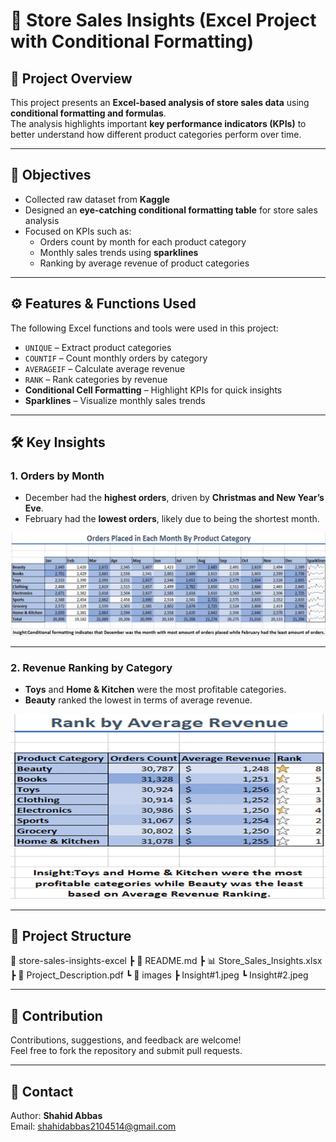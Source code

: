 # 🛒 Store Sales Insights (Excel Project with Conditional Formatting)

## 📌 Project Overview  
This project presents an **Excel-based analysis of store sales data** using **conditional formatting and formulas**.  
The analysis highlights important **key performance indicators (KPIs)** to better understand how different product categories perform over time.  

---

## 🎯 Objectives  
- Collected raw dataset from **Kaggle**  
- Designed an **eye-catching conditional formatting table** for store sales analysis  
- Focused on KPIs such as:  
  - Orders count by month for each product category  
  - Monthly sales trends using **sparklines**  
  - Ranking by average revenue of product categories  

---

## ⚙️ Features & Functions Used  
The following Excel functions and tools were used in this project:  
- `UNIQUE` – Extract product categories  
- `COUNTIF` – Count monthly orders by category  
- `AVERAGEIF` – Calculate average revenue  
- `RANK` – Rank categories by revenue  
- **Conditional Cell Formatting** – Highlight KPIs for quick insights  
- **Sparklines** – Visualize monthly sales trends  

---

## 🛠️ Key Insights  

### 1. Orders by Month  
- December had the **highest orders**, driven by **Christmas and New Year’s Eve**.  
- February had the **lowest orders**, likely due to being the shortest month.  

![Orders by Month](images/Insight1.jpeg)

---

### 2. Revenue Ranking by Category  
- **Toys** and **Home & Kitchen** were the most profitable categories.  
- **Beauty** ranked the lowest in terms of average revenue.  

![Revenue Ranking](images/Insight2.jpeg)

---

## 📂 Project Structure  
📁 store-sales-insights-excel
┣ 📄 README.md
┣ 📊 Store_Sales_Insights.xlsx
┣ 📄 Project_Description.pdf
┗ 📁 images
┣ Insight#1.jpeg
┗ Insight#2.jpeg

---

## 🤝 Contribution  
Contributions, suggestions, and feedback are welcome!  
Feel free to fork the repository and submit pull requests.  

---

## 📧 Contact  
Author: **Shahid Abbas**  
Email: [shahidabbas2104514@gmail.com](mailto:shahidabbas2104514@gmail.com)  
